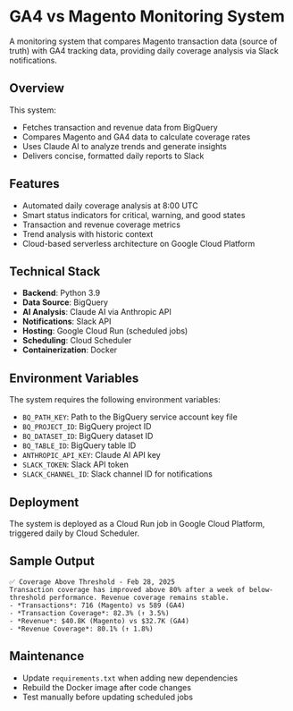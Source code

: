 # GA4 vs Magento Monitoring System

A monitoring system that compares Magento transaction data (source of truth) with GA4 tracking data, providing daily coverage analysis via Slack notifications.

## Overview

This system:
- Fetches transaction and revenue data from BigQuery
- Compares Magento and GA4 data to calculate coverage rates
- Uses Claude AI to analyze trends and generate insights
- Delivers concise, formatted daily reports to Slack

## Features

- Automated daily coverage analysis at 8:00 UTC
- Smart status indicators for critical, warning, and good states
- Transaction and revenue coverage metrics
- Trend analysis with historic context
- Cloud-based serverless architecture on Google Cloud Platform

## Technical Stack

- **Backend**: Python 3.9
- **Data Source**: BigQuery
- **AI Analysis**: Claude AI via Anthropic API
- **Notifications**: Slack API
- **Hosting**: Google Cloud Run (scheduled jobs)
- **Scheduling**: Cloud Scheduler
- **Containerization**: Docker

## Environment Variables

The system requires the following environment variables:
- `BQ_PATH_KEY`: Path to the BigQuery service account key file
- `BQ_PROJECT_ID`: BigQuery project ID
- `BQ_DATASET_ID`: BigQuery dataset ID
- `BQ_TABLE_ID`: BigQuery table ID
- `ANTHROPIC_API_KEY`: Claude AI API key
- `SLACK_TOKEN`: Slack API token
- `SLACK_CHANNEL_ID`: Slack channel ID for notifications

## Deployment

The system is deployed as a Cloud Run job in Google Cloud Platform, triggered daily by Cloud Scheduler.

## Sample Output

```
✅ Coverage Above Threshold - Feb 28, 2025
Transaction coverage has improved above 80% after a week of below-threshold performance. Revenue coverage remains stable.
- *Transactions*: 716 (Magento) vs 589 (GA4)
- *Transaction Coverage*: 82.3% (↑ 3.5%)
- *Revenue*: $40.8K (Magento) vs $32.7K (GA4)
- *Revenue Coverage*: 80.1% (↑ 1.8%)
```

## Maintenance

- Update `requirements.txt` when adding new dependencies
- Rebuild the Docker image after code changes
- Test manually before updating scheduled jobs